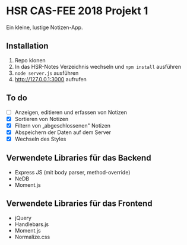# HSR CAS-FEE 2018 Projekt 1

Ein kleine, lustige Notizen-App.

## Installation

1. Repo klonen
2. In das HSR-Notes Verzeichnis wechseln und `npm install` ausführen
3. `node server.js` ausführen
4. http://127.0.0.1:3000 aufrufen

## To do

- [ ] Anzeigen, editieren und erfassen von Notizen
- [x] Sortieren von Notizen
- [x] Filtern von „abgeschlossenen" Notizen
- [x] Abspeichern der Daten auf dem Server
- [x] Wechseln des Styles

## Verwendete Libraries für das Backend

* Express JS (mit body parser, method-override)
* NeDB
* Moment.js

## Verwendete Libraries für das Frontend

* jQuery
* Handlebars.js
* Moment.js
* Normalize.css
